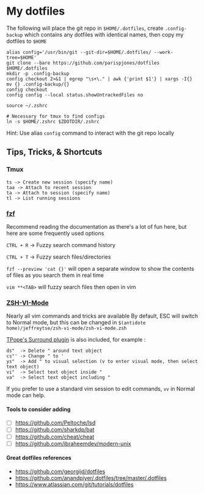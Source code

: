 # My dotfiles
The following will place the git repo in `$HOME/.dotfiles`, create `.config-backup` which contains any dotfiles with identical names, then copy my dotfiles to `$HOME`

```shell
alias config='/usr/bin/git --git-dir=$HOME/.dotfiles/ --work-tree=$HOME'
git clone --bare https://github.com/parispjones/dotfiles $HOME/.dotfiles
mkdir -p .config-backup
config checkout 2>&1 | egrep "\s+\." | awk {'print $1'} | xargs -I{} mv {} .config-backup/{}
config checkout
config config --local status.showUntrackedFiles no

source ~/.zshrc

# Necessary for tmux to find configs
ln -s $HOME/.zshrc $ZDOTDIR/.zshrc
```


Hint: Use alias `config` command to interact with the git repo locally

## Tips, Tricks, & Shortcuts
### Tmux
```
ts -> Create new session (specify name)
taa -> Attach to recent session
ta -> Attach to session (specify name)
tl -> List running sessions
```

### [fzf](https://github.com/jeffreytse/zsh-vi-mode)
Recommend reading the documentation as there's a lot of fun here, but here are some frequently used options

`CTRL + R` -> Fuzzy search command history

`CTRL + T` -> Fuzzy search files/directories

`fzf --preview 'cat {}'` will open a separate window to show the contents of files as you search them in real time

`vim **<TAB>` will fuzzy search files then open in vim

### [ZSH-VI-Mode](https://github.com/jeffreytse/zsh-vi-mode)

Nearly all vim commands and tricks are available
By default, ESC will switch to Normal mode, but this can be changed in `$(antidote home)/jeffreytse/zsh-vi-mode/zsh-vi-mode.zsh`

[TPope's Surround plugin](https://github.com/tpope/vim-surround) is also included, for example :

```
ds"  -> Delete " around text object
cs"' -> Change " to '
ys"  -> Add " to visual selection (v to enter visual mode, then select text object)
vi"  -> Select text object inside "
va"  -> Select text object including "
```

If you prefer to use a standard vim session to edit commands, `vv` in Normal mode can help.

#### Tools to consider adding
- [ ] https://github.com/Peltoche/lsd
- [ ] https://github.com/sharkdp/bat
- [ ] https://github.com/cheat/cheat
- [ ] https://github.com/ibraheemdev/modern-unix

#### Great dotfiles references
- https://github.com/georgijd/dotfiles
- https://github.com/anandpiyer/.dotfiles/tree/master/.dotfiles
- https://www.atlassian.com/git/tutorials/dotfiles
